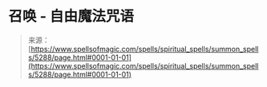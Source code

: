 <!--yml

category: 未分类

date: 2024-06-12 18:39:22

-->

# 召唤 - 自由魔法咒语

> 来源：[https://www.spellsofmagic.com/spells/spiritual_spells/summon_spells/5288/page.html#0001-01-01](https://www.spellsofmagic.com/spells/spiritual_spells/summon_spells/5288/page.html#0001-01-01)
